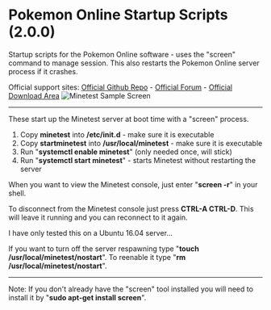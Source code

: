 # Pokemon Online Startup Scripts (2.0.0)
Startup scripts for the Pokemon Online software - uses the "screen" command to manage session. This also restarts the Pokemon Online server process if it crashes.

Official support sites: [Official Github Repo](https://github.com/fstltna/MinetestStartup) - [Official Forum](https://minecity.online/index.php/forum/startup-scripts)  - [Official Download Area](https://minecity.online/index.php/downloads/category/5-server-tools)
![Minetest Sample Screen](https://MineCity.online/minetest_demo.png) 

---
These start up the Minetest server at boot time with a "screen" process.

1. Copy **minetest** into **/etc/init.d** - make sure it is executable
2. Copy **startminetest** into **/usr/local/minetest** - make sure it is executable
4. Run "**systemctl enable minetest**" (only needed once, will stick)
5. Run "**systemctl start minetest**" - starts Minetest without restarting the server

When you want to view the Minetest console, just enter "**screen -r**" in your shell.

To disconnect from the Minetest console just press **CTRL-A CTRL-D**. This will leave it running and you can reconnect to it again.

I have only tested this on a Ubuntu 16.04 server...

If you want to turn off the server respawning type "**touch /usr/local/minetest/nostart**". To reenable it type "**rm /usr/local/minetest/nostart**".

---
Note: If you don't already have the "screen" tool installed you will need to install it by "**sudo apt-get install screen**".
